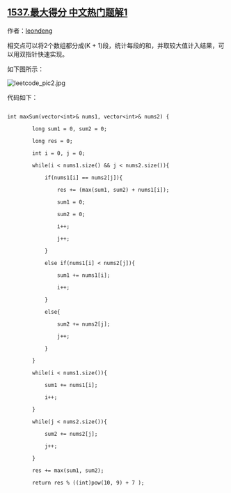 ## [1537.最大得分 中文热门题解1](https://leetcode.cn/problems/get-the-maximum-score/solutions/100000/cshuang-zhi-zhen-fen-duan-tong-ji-zui-da-he-xiang-)

作者：[leondeng](https://leetcode.cn/u/leondeng)

  相交点可以将2个数组都分成(K + 1)段，统计每段的和，并取较大值计入结果，可以用双指针快速实现。
  如下图所示：
![leetcode_pic2.jpg](https://pic.leetcode-cn.com/e21ddf8c29883fa3c3d3ada774172594fe38e77f516bc6b2f3c6b2f596f13a9f-leetcode_pic2.jpg)

代码如下：
```
int maxSum(vector<int>& nums1, vector<int>& nums2) {
        long sum1 = 0, sum2 = 0;
        long res = 0;
        int i = 0, j = 0;
        while(i < nums1.size() && j < nums2.size()){
            if(nums1[i] == nums2[j]){
                res += (max(sum1, sum2) + nums1[i]);
                sum1 = 0;
                sum2 = 0;
                i++;
                j++;
            }
            else if(nums1[i] < nums2[j]){
                sum1 += nums1[i];
                i++;                
            }
            else{
                sum2 += nums2[j];
                j++;
            }            
        }
        while(i < nums1.size()){
            sum1 += nums1[i];
            i++;
        }
        while(j < nums2.size()){
            sum2 += nums2[j];
            j++;
        }
        res += max(sum1, sum2);
        return res % ((int)pow(10, 9) + 7 );
```


